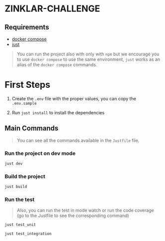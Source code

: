 # ZINKLAR-CHALLENGE

## Requirements

- [docker compose](https://docs.docker.com/compose/)
- [just](https://just.systems/)

> You can run the project also with only with `npm` but we encourage you to use `docker compose` to use the same environment, `just` works as an alias of the `docker compose` commands.

# First Steps

1. Create the `.env` file with the proper values, you can copy the `.env.sample`

2. Run `just install` to install the dependencies

## Main Commands

> You can see all the commands available in the `Justfile` file.

### Run the project on dev mode

```sh
just dev
```

### Build the project

```sh
just build
```

### Run the test

> Also, you can run the test in mode watch or run the code coverage (go to the Justfile to see the corresponding command)

```sh
just test_unit
```

```sh
just test_integration
```

